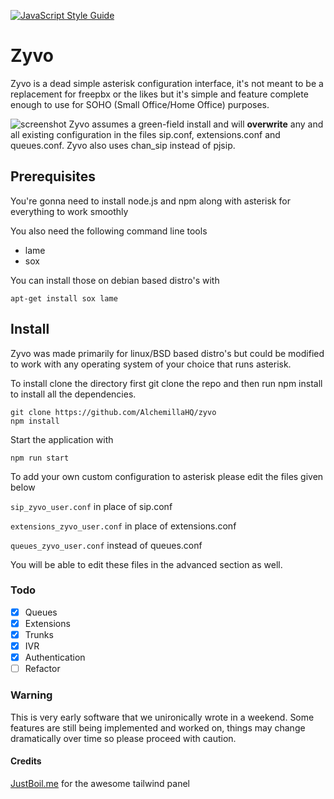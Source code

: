 
[![JavaScript Style Guide](https://img.shields.io/badge/code_style-standard-brightgreen.svg)](https://standardjs.com)
# Zyvo


Zyvo is a dead simple asterisk configuration interface, it's not meant to be a replacement for freepbx or the likes but it's simple and feature complete enough to use for SOHO (Small Office/Home Office) purposes.

![screenshot](https://i.imgur.com/SfQV8Zs.png)
Zyvo assumes a green-field install and will **overwrite** any and all existing configuration in the files sip.conf, extensions.conf and queues.conf. Zyvo also uses chan_sip instead of pjsip.

## Prerequisites

You're gonna need to install node.js and npm along with asterisk for everything to work smoothly

You also need the following command line tools 

* lame
* sox

You can install those on debian based distro's with 
```
apt-get install sox lame
```

## Install
Zyvo was made primarily for linux/BSD based distro's but could be modified to work with any operating system of your choice that runs asterisk.

To install clone the directory first git clone the repo and then run npm install to install all the dependencies.

```
git clone https://github.com/AlchemillaHQ/zyvo
npm install
```

Start the application with
```
npm run start
```

To add your own custom configuration to asterisk please edit the files given below

`sip_zyvo_user.conf` in place of sip.conf

`extensions_zyvo_user.conf` in place of extensions.conf

`queues_zyvo_user.conf` instead of queues.conf 

You will be able to edit these files in the advanced section as well.

### Todo
- [x] Queues
- [x] Extensions
- [x] Trunks
- [x] IVR
- [x] Authentication
- [ ] Refactor

### Warning
This is very early software that we unironically wrote in a weekend. Some features are still being implemented and worked on, things may change dramatically over time so please proceed with caution.

#### Credits

[JustBoil.me](https://justboil.me/) for the awesome tailwind panel
